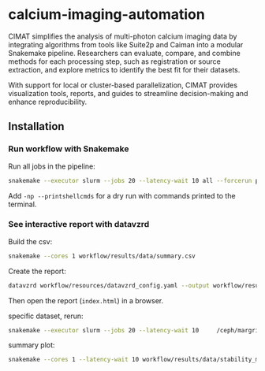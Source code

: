 # calcium-imaging-automation

CIMAT simplifies the analysis of multi-photon calcium imaging data by integrating algorithms from tools like Suite2p and Caiman into a modular Snakemake pipeline. Researchers can evaluate, compare, and combine methods for each processing step, such as registration or source extraction, and explore metrics to identify the best fit for their datasets.

With support for local or cluster-based parallelization, CIMAT provides visualization tools, reports, and guides to streamline decision-making and enhance reproducibility.

## Installation


### Run workflow with Snakemake
Run all jobs in the pipeline:
```bash
snakemake --executor slurm --jobs 20 --latency-wait 10 all --forcerun preprocess --rerun-incomplete
```
Add `-np --printshellcmds` for a dry run with commands printed to the terminal.

### See interactive report with datavzrd
Build the csv:
```bash
snakemake --cores 1 workflow/results/data/summary.csv
```
Create the report:
```bash
datavzrd workflow/resources/datavzrd_config.yaml --output workflow/results/datavzrd
```
Then open the report (`index.html`) in a browser.

specific dataset, rerun:
```bash
snakemake --executor slurm --jobs 20 --latency-wait 10     /ceph/margrie/laura/cimaut/derivatives/sub-1_230802CAA1120182/ses-0/funcimg/derotation/derotated_full.tif     --forcerun preprocess --rerun-incomplete
```

summary plot:
```bash
snakemake --cores 1 --latency-wait 10 workflow/results/data/stability_metric.png
```
